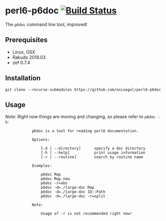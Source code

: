 # perl6-p6doc [![Build Status](https://travis-ci.org/noisegul/perl6-p6doc.svg?branch=master)](https://travis-ci.org/noisegul/perl6-p6doc)

The `p6doc` command line tool, improved!

## Prerequisites

- Linux, OSX
- Rakudo 2019.03
- zef 0.7.4

## Installation

`git clone --recurse-submodules https://github.com/noisegul/perl6-p6doc`

## Usage

*Note*: Right now things are moving and changing, so please refer to `p6doc -h`:

```
            p6doc is a tool for reading perl6 documentation.

            Options:

                [-d | --directory]      specify a doc directory
                [-h | --help]           print usage information
                [-r | --routine]        search by routine name

            Examples:

                p6doc Map
                p6doc Map.new
                p6doc -r=abs
                p6doc -d=./large-doc Map
                p6doc -d=./large-doc IO::Path
                p6doc -d=./large-doc -r=split

            Note:

                Usage of -r is not recommended right now!
```
